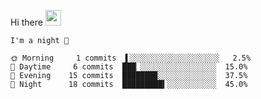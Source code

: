 Hi there <img src="https://media.giphy.com/media/hvRJCLFzcasrR4ia7z/giphy.gif" width="25px">

<!--START_SECTION:productive-box-in-readme-->
```text
I'm a night 🦉

🌞 Morning     1 commits  ▌░░░░░░░░░░░░░░░░░░░░   2.5%
🌆 Daytime     6 commits  ███▏░░░░░░░░░░░░░░░░░  15.0%
🌃 Evening    15 commits  ███████▉░░░░░░░░░░░░░  37.5%
🌙 Night      18 commits  █████████▍░░░░░░░░░░░  45.0%
```
<!--END_SECTION:productive-box-in-readme-->
